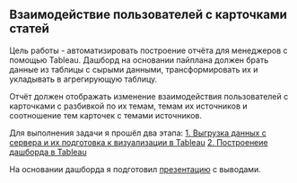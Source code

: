 ## Взаимодействие пользователей с карточками статей

Цель работы - автоматизировать построение отчёта для менеджеров с помощью Tableau. Дашборд на основании пайплана должен брать данные из таблицы с сырыми данными, трансформировать их и укладывать в агрегирующую таблицу. 

Отчёт должен отображать изменение взаимодействия пользователей с карточками с разбивкой по их темам, темам их источников и соотношение тем карточек с темами источников. 

Для выполнения задачи я прошёл два этапа: 
[1. Выгрузка данных с сервера и их подготовка к визуализации в Tableau](https://github.com/max-buranov/Data-Analytics-Learning-Projects/blob/main/10-dashboards-tableau/Подготовка%20данных%20для%20дашборда.ipynb)
[2. Построенеие дашборда в Tableau](https://public.tableau.com/app/profile/maxim4397/viz/Buranov_Userinteractionwitharticles/Dashboard1)

На основании дашборда я подготовил [презентацию](https://github.com/max-buranov/Data-Analytics-Learning-Projects/blob/main/10-dashboards-tableau/Buranov.%20User%20interaction%20with%20articles.pdf) с выводами. 
